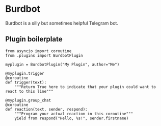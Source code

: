 # Burdbot

Burdbot is a silly but sometimes helpful Telegram bot.


## Plugin boilerplate

    from asyncio import coroutine
    from .plugins import BurdbotPlugin

    myplugin = BurdbotPlugin("My Plugin", author="Me")

    @myplugin.trigger
    @coroutine
    def trigger(text):
        """Return True here to indicate that your plugin could want to react to this line"""

    @myplugin.group_chat
    @coroutine
    def reaction(text, sender, respond):
        """Program your actual reaction in this coroutine"""
        yield from respond("Hello, %s!", sender.firstname)
